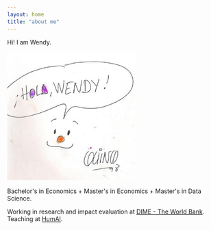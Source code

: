```yaml
---
layout: home
title: "about me"
---
```


Hi! I am Wendy. 

<img src="/assets/img/holawendy.jpg" alt="holawendy" width="300">

Bachelor's in Economics + Master's in Economics + Master's in Data Science.

Working in research and impact evaluation at [DIME - The World Bank](https://www.worldbank.org/en/about/unit/unit-dec/impactevaluation). Teaching at [HumAI](https://humai.com.ar/).


